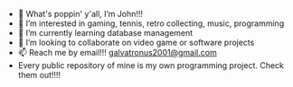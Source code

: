 - 👋 What's poppin' y'all, I’m John!!!
- 👀 I’m interested in gaming, tennis, retro collecting, music, programming
- 🌱 I’m currently learning database management
- 💞️ I’m looking to collaborate on video game or software projects
- 📫 Reach me by email!!! galvatronus2001@gmail.com
- Every public repository of mine is my own programming project. Check them out!!!!

<!---
daPanMan/daPanMan is a ✨ special ✨ repository because its `README.md` (this file) appears on your GitHub profile.
You can click the Preview link to take a look at your changes.
--->
